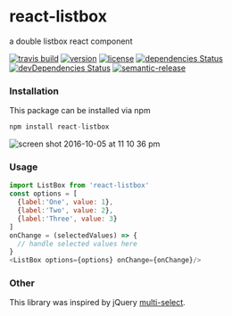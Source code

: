 # react-listbox
a double listbox react component

[![travis build](https://img.shields.io/travis/Sridatta19/react-listbox.svg?maxAge=2592000?style=flat-square)](https://travis-ci.org/Sridatta19/react-listbox)
[![version](https://img.shields.io/npm/v/react-listbox.svg?style=flat-square)](http://npm.im/react-listbox)
[![license](https://img.shields.io/github/license/Sridatta19/react-listbox.svg?maxAge=2592000?style=flat-square)](http://opensource.org/licenses/MIT)
[![dependencies Status](https://david-dm.org/sridatta19/react-listbox/status.svg)](https://david-dm.org/sridatta19/react-listbox)
[![devDependencies Status](https://david-dm.org/sridatta19/react-listbox/dev-status.svg)](https://david-dm.org/sridatta19/react-listbox?type=dev)
[![semantic-release](https://img.shields.io/badge/%20%20%F0%9F%93%A6%F0%9F%9A%80-semantic--release-e10079.svg?style=flat-square)](https://github.com/semantic-release/semantic-release)

### Installation

This package can be installed via npm

```javascript
npm install react-listbox
```

![screen shot 2016-10-05 at 11 10 36 pm](https://cloud.githubusercontent.com/assets/11784027/19124722/edaa7f78-8b51-11e6-9723-2bb59aa35201.png)

### Usage

```javascript
import ListBox from 'react-listbox'
const options = [
  {label:'One', value: 1},
  {label:'Two', value: 2},
  {label:'Three', value: 3}
]
onChange = (selectedValues) => {
  // handle selected values here
}
<ListBox options={options} onChange={onChange}/>
```

### Other

This library was inspired by jQuery [multi-select](https://github.com/lou/multi-select/).
